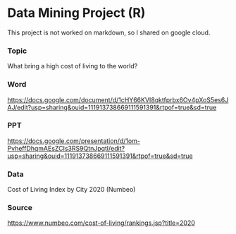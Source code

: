# Data Mining Project (R)
This project is not worked on markdown,
so I shared on google cloud.

### Topic
What bring a high cost of living to the world?

### Word
https://docs.google.com/document/d/1cHY66KVI8qktfprbx6Ov4pXoS5es6JAJ/edit?usp=sharing&ouid=111913738669111591391&rtpof=true&sd=true

### PPT
https://docs.google.com/presentation/d/1om-PvheffDhqmAEsZCIs3RS9QtnJpqtl/edit?usp=sharing&ouid=111913738669111591391&rtpof=true&sd=true

### Data
Cost of Living Index by City 2020 (Numbeo)

### Source
https://www.numbeo.com/cost-of-living/rankings.jsp?title=2020
